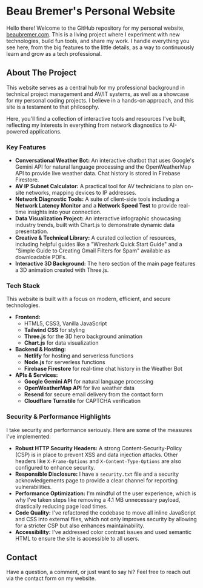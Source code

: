 # Beau Bremer's Personal Website

Hello there! Welcome to the GitHub repository for my personal website, [beaubremer.com](https://beaubremer.com). This is a living project where I experiment with new technologies, build fun tools, and share my work. I handle everything you see here, from the big features to the little details, as a way to continuously learn and grow as a tech professional.

## About The Project

This website serves as a central hub for my professional background in technical project management and AV/IT systems, as well as a showcase for my personal coding projects. I believe in a hands-on approach, and this site is a testament to that philosophy.

Here, you'll find a collection of interactive tools and resources I've built, reflecting my interests in everything from network diagnostics to AI-powered applications.

### Key Features

* **Conversational Weather Bot:** An interactive chatbot that uses Google's Gemini API for natural language processing and the OpenWeatherMap API to provide live weather data. Chat history is stored in Firebase Firestore.
* **AV IP Subnet Calculator:** A practical tool for AV technicians to plan on-site networks, mapping devices to IP addresses.
* **Network Diagnostic Tools:** A suite of client-side tools including a **Network Latency Monitor** and a **Network Speed Test** to provide real-time insights into your connection.
* **Data Visualization Project:** An interactive infographic showcasing industry trends, built with Chart.js to demonstrate dynamic data presentation.
* **Creative & Technical Library:** A curated collection of resources, including helpful guides like a "Wireshark Quick Start Guide" and a "Simple Guide to Creating Gmail Filters for Spam" available as downloadable PDFs.
* **Interactive 3D Background:** The hero section of the main page features a 3D animation created with Three.js.

### Tech Stack

This website is built with a focus on modern, efficient, and secure technologies.

* **Frontend:**
    * HTML5, CSS3, Vanilla JavaScript
    * **Tailwind CSS** for styling
    * **Three.js** for the 3D hero background animation
    * **Chart.js** for data visualization
* **Backend & Hosting:**
    * **Netlify** for hosting and serverless functions
    * **Node.js** for serverless functions
    * **Firebase Firestore** for real-time chat history in the Weather Bot
* **APIs & Services:**
    * **Google Gemini API** for natural language processing
    * **OpenWeatherMap API** for live weather data
    * **Resend** for secure email delivery from the contact form
    * **Cloudflare Turnstile** for CAPTCHA verification

### Security & Performance Highlights

I take security and performance seriously. Here are some of the measures I've implemented:

* **Robust HTTP Security Headers:** A strong Content-Security-Policy (CSP) is in place to prevent XSS and data injection attacks. Other headers like `X-Frame-Options` and `X-Content-Type-Options` are also configured to enhance security.
* **Responsible Disclosure:** I have a `security.txt` file and a security acknowledgements page to provide a clear channel for reporting vulnerabilities.
* **Performance Optimization:** I'm mindful of the user experience, which is why I've taken steps like removing a 4.1 MB unnecessary payload, drastically reducing page load times.
* **Code Quality:** I've refactored the codebase to move all inline JavaScript and CSS into external files, which not only improves security by allowing for a stricter CSP but also enhances maintainability.
* **Accessibility:** I've addressed color contrast issues and used semantic HTML to ensure the site is accessible to all users.

## Contact

Have a question, a comment, or just want to say hi? Feel free to reach out via the contact form on my website.
